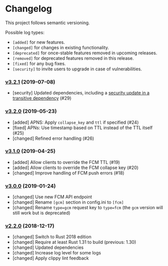 # Changelog

This project follows semantic versioning.

Possible log types:

- `[added]` for new features.
- `[changed]` for changes in existing functionality.
- `[deprecated]` for once-stable features removed in upcoming releases.
- `[removed]` for deprecated features removed in this release.
- `[fixed]` for any bug fixes.
- `[security]` to invite users to upgrade in case of vulnerabilities.


### [v3.2.1][v3.2.1] (2019-07-08)

- [security] Updated dependencies, including a [security update in a transitive
  dependency][smallvec-148] (#29)

[smallvec-148]: https://github.com/servo/rust-smallvec/issues/148

### [v3.2.0][v3.2.0] (2019-05-23)

- [added] APNS: Apply `collapse_key` and `ttl` if specified (#24)
- [fixed] APNs: Use timestamp based on TTL instead of the TTL itself (#25)
- [changed] Refined error handling (#26)

### [v3.1.0][v3.1.0] (2019-04-25)

- [added] Allow clients to override the FCM TTL (#19)
- [added] Allow clients to override the FCM collapse key (#20)
- [changed] Improve handling of FCM push errors (#18)


### [v3.0.0][v3.0.0] (2019-01-24)

- [changed] Use new FCM API endpoint
- [changed] Rename `[gcm]` section in config.ini to `[fcm]`
- [changed] Rename `type=gcm` request key to `type=fcm`
  (the `gcm` version will still work but is deprecated)


### [v2.2.0][v2.2.0] (2018-12-17)

- [changed] Switch to Rust 2018 edition
- [changed] Require at least Rust 1.31 to build (previous: 1.30)
- [changed] Updated dependencies
- [changed] Increase log level for some logs
- [changed] Apply clippy lint feedback


[v2.2.0]: https://github.com/threema-ch/push-relay/compare/v2.1.1...v2.2.0
[v3.0.0]: https://github.com/threema-ch/push-relay/compare/v2.2.0...v3.0.0
[v3.1.0]: https://github.com/threema-ch/push-relay/compare/v3.0.0...v3.1.0
[v3.2.0]: https://github.com/threema-ch/push-relay/compare/v3.1.0...v3.2.0
[v3.2.1]: https://github.com/threema-ch/push-relay/compare/v3.2.0...v3.2.1
